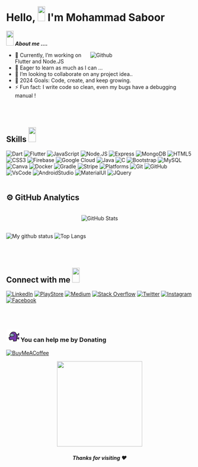 <!-- ![Hello](Hello.gif) -->

<h1>  Hello, <img src = "https://raw.githubusercontent.com/MartinHeinz/MartinHeinz/master/wave.gif" width = 20px height=40px >  I'm Mohammad Saboor</h1> 

<!-- <h1><img src="https://emojis.slackmojis.com/emojis/images/1507582538/3014/technologist.jpg?1507582538" align="center" width="28" /> Mohammad Saboor  
<H3><img src="https://emojis.slackmojis.com/emojis/images/1600706728/10521/meow_code.gif?1600706728" align="center" width="28" /> Full Stack Developer ! </h3>
</h1> -->


<img src="https://media.giphy.com/media/iY8CRBdQXODJSCERIr/giphy.gif" width = 20px height=40px >&nbsp;***About me ....***

<img width="55%" align="right" alt="Github" src="https://raw.githubusercontent.com/onimur/.github/master/.resources/git-header.svg" />

- 🔭 Currently, I’m working on Flutter and Node.JS
- 🌱 Eager to learn as much as I can ...
- 👯 I’m looking to collaborate on any project idea..
- 🥅 2024 Goals: Code, create, and keep growing.
- ⚡ Fun fact: I write code so clean, even my bugs have a debugging manual !

<!-- <H3><img src="https://emojis.slackmojis.com/emojis/images/1619739775/34137/me_too.gif?1619739775" align="center" width="28" /> Languages and Tools </h3> -->
<br/><br/>
<h2> Skills <img src = "https://media2.giphy.com/media/QssGEmpkyEOhBCb7e1/giphy.gif?cid=ecf05e47a0n3gi1bfqntqmob8g9aid1oyj2wr3ds3mg700bl&rid=giphy.gif" width = 20px height=40px> </h2>

![Dart](https://img.shields.io/badge/dart-%230175C2.svg?style=for-the-badge&logo=dart&logoColor=white) ![Flutter](https://img.shields.io/badge/Flutter-%2302569B.svg?style=for-the-badge&logo=Flutter&logoColor=white) ![JavaScript](https://img.shields.io/badge/javascript-%23323330.svg?style=for-the-badge&logo=javascript&logoColor=%23F7DF1E) ![Node.JS](https://img.shields.io/badge/node.js-339933?style=for-the-badge&logo=Node.js&logoColor=white) 
![Express](https://img.shields.io/badge/Express.js-000000?logo=express&logoColor=fff&style=flat) ![MongoDB](https://img.shields.io/badge/MongoDB-%234ea94b.svg?style=for-the-badge&logo=mongodb&logoColor=white) ![HTML5](https://img.shields.io/badge/html5-%23E34F26.svg?style=for-the-badge&logo=html5&logoColor=white) ![CSS3](https://img.shields.io/badge/css3-%231572B6.svg?style=for-the-badge&logo=css3&logoColor=white) ![Firebase](https://img.shields.io/badge/firebase-%23039BE5.svg?style=for-the-badge&logo=firebase) ![Google Cloud](https://img.shields.io/badge/Google%20Cloud-%234285F4.svg?style=for-the-badge&logo=google-cloud&logoColor=white) ![Java](https://img.shields.io/badge/java-%23ED8B00.svg?style=for-the-badge&logo=java&logoColor=white) ![C](https://img.shields.io/badge/c-%2300599C.svg?style=for-the-badge&logo=c&logoColor=white)   ![Bootstrap](https://img.shields.io/badge/bootstrap-%23563D7C.svg?style=for-the-badge&logo=bootstrap&logoColor=white) ![MySQL](https://img.shields.io/badge/mysql-%2300f.svg?style=for-the-badge&logo=mysql&logoColor=white)	![Canva](https://img.shields.io/badge/Canva-%2300C4CC.svg?style=for-the-badge&logo=Canva&logoColor=white) ![Docker](https://img.shields.io/badge/docker-%230db7ed.svg?style=for-the-badge&logo=docker&logoColor=white) ![Gradle](https://img.shields.io/badge/Gradle-02303A.svg?style=for-the-badge&logo=Gradle&logoColor=white) ![Stripe](https://img.shields.io/badge/stripe-626CD9?style=for-the-badge&logo=stripe&logoColor=white) ![Platforms](https://img.shields.io/badge/Platform-Android%20%7C%20IOS%20%7C%20Web-green) ![Git](https://img.shields.io/badge/git-F1502F?style=for-the-badge&logo=git&logoColor=white) ![GitHub](https://img.shields.io/badge/github-171515?style=for-the-badge&logo=github&logoColor=white) ![VsCode](https://img.shields.io/badge/VSCode-0078d7?style=for-the-badge&logo=VSCode&logoColor=white) ![AndroidStudio](https://img.shields.io/badge/AndroidStudio-3DDC84?style=for-the-badge&logo=AndroidStudio&logoColor=white) ![MaterialUI](https://img.shields.io/badge/MaterialUI-3f51b5?style=for-the-badge&logo=MaterialUI&logoColor=white) ![JQuery](https://img.shields.io/badge/JQUERY-0769ad?style=for-the-badge&logo=JQUERY&logoColor=white)
<br><br>


<!-- 
<h3><img src="https://github.com/smsaboor/smsaboor/blob/main/statistics.gif" width="35" height="30"> Tech Stack </h3>

![](https://github-readme-stats.vercel.app/api?username=smsaboor&count_private=true&show_icons=true&theme=radical&hide=issues&include_all_commits=true)<br/>
![](https://github-readme-streak-stats.herokuapp.com/?user=smsaboor&theme=radical)<br/>
![](https://github-readme-stats.vercel.app/api/top-langs/?username=smsaboor&theme=radical&hide=makefile&&count_private=true&layout=compact&show_icons=true) -->

<h2>⚙️  GitHub Analytics</h2>

<div>
  <p align="center">
 <br/>
    <img src="https://github-readme-streak-stats.herokuapp.com/?user=smsaboor" alt="GitHub Stats" /> <br/><br/>
</div>

![My github status](https://github-readme-stats.vercel.app/api?username=smsaboor&show_icons=true&include_all_commits=true) 
![Top Langs](https://github-readme-stats.vercel.app/api/top-langs/?username=smsaboor&layout=compact)

<br><br>

<!-- <H3><img src="https://emojis.slackmojis.com/emojis/images/1579216111/7550/pikachu_wave.gif?1579216111" align="center" width="28" /> Socials </H3> -->

  <h2> Connect with me <img src='https://raw.githubusercontent.com/ShahriarShafin/ShahriarShafin/main/Assets/handshake.gif' width = 20px height=40px> </h2>


[![LinkedIn](https://img.shields.io/badge/LinkedIn-%230077B5.svg?logo=linkedin&logoColor=white)](https://www.linkedin.com/in/saboorkhanindia) 
[![PlayStore](https://img.shields.io/badge/Google%20Play-414141?logo=google-play&logoColor=white)](https://play.google.com/store/apps/developer?id=MohammadSaboor)
[![Medium](https://img.shields.io/badge/Medium-12100E?logo=medium&logoColor=white)](https://medium.com/@mca.saboor)
[![Stack Overflow](https://img.shields.io/badge/-Stackoverflow-FE7A16?logo=stack-overflow&logoColor=white)](https://stackoverflow.com/users/18270969/saboor-khan)
[![Twitter](https://img.shields.io/badge/Twitter-1DA1F2?logo=twitter&logoColor=white)](https://twitter.com/saboorkhanindia)
[![Instagram](https://img.shields.io/badge/instagram-%23E4405F.svg?&logo=instagram&logoColor=white)](https://instagram.com/saboorkhanindia?igshid=35jid2u2ui83)
[![Facebook](https://img.shields.io/badge/Facebook-%231877F2.svg?logo=Facebook&logoColor=white)](https://facebook.com/md.saboor.961) 

<br><br>


<h3><img src="https://github.com/smsaboor/smsaboor/blob/main/amongs.gif" width="35" height="33"> You can help me by Donating </h3>

  [![BuyMeACoffee](https://img.shields.io/badge/Buy%20Me%20a%20Pizza-ffdd00?style=for-the-badge&logo=buy-me-a-coffee&logoColor=black)](https://buymeacoffee.com/mcasaboor) 




<p align="center">
	<img src="https://github.com/smsaboor/smsaboor/blob/main/github.gif" height="230px" width ="230px">
	
   <p align="center">
	<h5 align="center">Thanks for visiting ❤️</h5>
</p>




  
  

